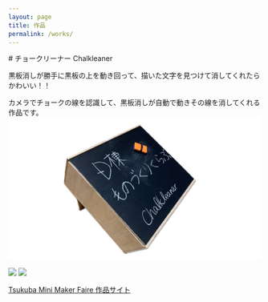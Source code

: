 ```yaml
---
layout: page
title: 作品
permalink: /works/
---
```

<!-- twitter card用画像-->
<meta name="twitter:image" content="/image/chalkleaner1.png"> 
# チョークリーナー  Chalkleaner

黒板消しが勝手に黒板の上を動き回って、描いた文字を見つけて消してくれたらかわいい！！


カメラでチョークの線を認識して、黒板消しが自動で動きその線を消してくれる作品です。
![chalkleaner](/image/chalkleaner1.png)

[![](https://img.youtube.com/vi/Rb0cu_odo0U/0.jpg)](https://www.youtube.com/watch?v=Rb0cu_odo0U)
[![](https://img.youtube.com/vi/yfwRaJI1o2E/0.jpg)](https://www.youtube.com/watch?v=yfwRaJI1o2E)

[Tsukuba Mini Maker Faire 作品サイト](https://tmmf.jp/2020/?portfolio=d%e6%a3%9f%e3%82%82%e3%81%ae%e3%81%a5%e3%81%8f%e3%82%8a%e3%82%af%e3%83%a9%e3%83%96)
